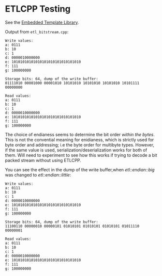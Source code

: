 # ETLCPP Testing

See the [Embedded Template Library](https://github.com/ETLCPP/etl.git).

Output from `etl_bitstream.cpp`:

```
Write values:
a: 0111
b: 10
c: 1
d: 0000010000000
e: 10101010101010101010101010101010
f: 111
g: 100000000

Storage bits: 64, dump of the write buffer:
01111010 00001000 00001010 10101010 10101010 10101010 10101111 00000000 

Read values:
a: 0111
b: 10
c: 1
d: 0000010000000
e: 10101010101010101010101010101010
f: 111
g: 100000000
```

The choice of endianess seems to determine the bit order _within the bytes_. 
This is not the convential meaning for enidianess, which is strictly used for 
byte order and addressing; i.e the byte order for multibyte types. However,
if the same value is used, serialization/deserialization works for both of
them. Will need to experiment to see how this works if trying to decode
a bit packed stream without using ETLCPP.

You can see the effect in the dump of the write buffer,when 
_etl::endian::big_ was changed to _etl::endian::little_:

```
Write values:
a: 0111
b: 10
c: 1
d: 0000010000000
e: 10101010101010101010101010101010
f: 111
g: 100000000

Storage bits: 64, dump of the write buffer:
11100110 00000010 00000101 01010101 01010101 01010101 01011110 00000001 

Read values:
a: 0111
b: 10
c: 1
d: 0000010000000
e: 10101010101010101010101010101010
f: 111
g: 100000000
```